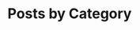 ---
title: "Posts by Category"
layout: categories.html
permalink: /categories/
author_profile: true
---